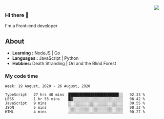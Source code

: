 <img align='right' src="https://github-readme-stats.vercel.app/api?username=strugglebak&show_icons=true">

### Hi there 👋

I'm a Front-end developer

## About

-  **Learning :** NodeJS | Go
-  **Languages :** JavaScript | Python
-  **Hobbies:** Death Stranding | Ori and the Blind Forest

### My code time

<!--START_SECTION:waka-->
```text
Week: 19 August, 2020 - 26 August, 2020

TypeScript   27 hrs 40 mins  ███████████████████████░░   92.33 % 
LESS         1 hr 55 mins    █▓░░░░░░░░░░░░░░░░░░░░░░░   06.42 % 
JavaScript   9 mins          ░░░░░░░░░░░░░░░░░░░░░░░░░   00.55 % 
JSON         5 mins          ░░░░░░░░░░░░░░░░░░░░░░░░░   00.32 % 
HTML         4 mins          ░░░░░░░░░░░░░░░░░░░░░░░░░   00.27 % 
```
<!--END_SECTION:waka-->

